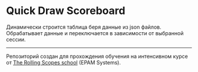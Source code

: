 # Quick Draw Scoreboard

Динамически строится таблица беря данные из json файлов. 
Обрабатывает данные и переключается в зависимости от выбранной сессии.

---

Репозиторий создан для прохождения обучения на интенсивном курсе от [The Rolling Scopes school](https://school.rollingscopes.com) (EPAM Systems).
